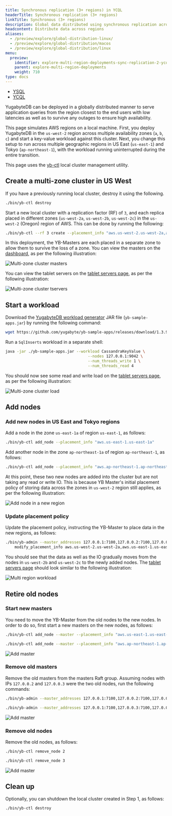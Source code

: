 ```yaml
---
title: Synchronous replication (3+ regions) in YCQL
headerTitle: Synchronous replication (3+ regions)
linkTitle: Synchronous (3+ regions)
description: Global data distributed using synchronous replication across regions in YCQL.
headcontent: Distribute data across regions
aliases:
  - /preview/explore/global-distribution-linux/
  - /preview/explore/global-distribution/macos
  - /preview/explore/global-distribution/linux
menu:
  preview:
    identifier: explore-multi-region-deployments-sync-replication-2-ycql
    parent: explore-multi-region-deployments
    weight: 710
type: docs
---
```


<ul class="nav nav-tabs-alt nav-tabs-yb">

  <li >
    <a href="../synchronous-replication-ysql/" class="nav-link">
      <i class="icon-postgres" aria-hidden="true"></i>
      YSQL
    </a>
  </li>

  <li >
    <a href="../synchronous-replication-ycql/" class="nav-link active">
      <i class="icon-cassandra" aria-hidden="true"></i>
      YCQL
    </a>
  </li>

</ul>

YugabyteDB can be deployed in a globally distributed manner to serve application queries from the region closest to the end users with low latencies as well as to survive any outages to ensure high availability.

This page simulates AWS regions on a local machine. First, you deploy YugabyteDB in the `us-west-2` region across multiple availability zones (`a`, `b`, `c`) and start a key-value workload against this cluster. Next, you change this setup to run across multiple geographic regions in US East (`us-east-1`) and Tokyo (`ap-northeast-1`), with the workload running uninterrupted during the entire transition.

This page uses the [yb-ctl](../../../admin/yb-ctl/) local cluster management utility.

## Create a multi-zone cluster in US West

If you have a previously running local cluster, destroy it using the following.

```sh
./bin/yb-ctl destroy
```

Start a new local cluster with a replication factor (RF) of `3`, and each replica placed in different zones (`us-west-2a`, `us-west-2b`, `us-west-2c`) in the `us-west-2` (Oregon) region of AWS. This can be done by running the following:

```sh
./bin/yb-ctl --rf 3 create --placement_info "aws.us-west-2.us-west-2a,aws.us-west-2.us-west-2b,aws.us-west-2.us-west-2c"
```

In this deployment, the YB-Masters are each placed in a separate zone to allow them to survive the loss of a zone. You can view the masters on the [dashboard](http://localhost:7000/), as per the following illustration:

![Multi-zone cluster masters](/images/ce/online-reconfig-multi-zone-masters.png)

You can view the tablet servers on the [tablet servers page](http://localhost:7000/tablet-servers), as per the following illustration:

![Multi-zone cluster tservers](/images/ce/online-reconfig-multi-zone-tservers.png)

## Start a workload

Download the [YugabyteDB workload generator](https://github.com/yugabyte/yb-sample-apps) JAR file (`yb-sample-apps.jar`) by running the following command:

```sh
wget https://github.com/yugabyte/yb-sample-apps/releases/download/1.3.9/yb-sample-apps.jar?raw=true -O yb-sample-apps.jar
```

Run a `SqlInserts` workload in a separate shell:

```sh
java -jar ./yb-sample-apps.jar --workload CassandraKeyValue \
                                    --nodes 127.0.0.1:9042 \
                                    --num_threads_write 1 \
                                    --num_threads_read 4
```

You should now see some read and write load on the [tablet servers page](http://localhost:7000/tablet-servers), as per the following illustration:

![Multi-zone cluster load](/images/ce/online-reconfig-multi-zone-load.png)

## Add nodes

### Add new nodes in US East and Tokyo regions

Add a node in the zone `us-east-1a` of region `us-east-1`, as follows:

```sh
./bin/yb-ctl add_node --placement_info "aws.us-east-1.us-east-1a"
```

Add another node in the zone `ap-northeast-1a` of region `ap-northeast-1`, as follows:

```sh
./bin/yb-ctl add_node --placement_info "aws.ap-northeast-1.ap-northeast-1a"
```

At this point, these two new nodes are added into the cluster but are not taking any read or write IO. This is because  YB Master's initial placement policy of storing data across the zones in `us-west-2` region still applies, as per the following illustration:

![Add node in a new region](/images/ce/online-reconfig-add-regions-no-load.png)

### Update placement policy

Update the placement policy, instructing the YB-Master to place data in the new regions, as follows:

```sh
./bin/yb-admin --master_addresses 127.0.0.1:7100,127.0.0.2:7100,127.0.0.3:7100 \
    modify_placement_info aws.us-west-2.us-west-2a,aws.us-east-1.us-east-1a,aws.ap-northeast-1.ap-northeast-1a 3
```

You should see that the data as well as the IO gradually moves from the nodes in `us-west-2b` and `us-west-2c` to the newly added nodes. The [tablet servers page](http://localhost:7000/tablet-servers) should look similar to the following illustration:

![Multi region workload](/images/ce/online-reconfig-multi-region-load.png)

## Retire old nodes

### Start new masters

You need to move the YB-Master from the old nodes to the new nodes. In order to do so, first start a new masters on the new nodes, as follows:

```sh
./bin/yb-ctl add_node --master --placement_info "aws.us-east-1.us-east-1a"
```

```sh
./bin/yb-ctl add_node --master --placement_info "aws.ap-northeast-1.ap-northeast-1a"
```

![Add master](/images/ce/online-reconfig-add-masters.png)

### Remove old masters

Remove the old masters from the masters Raft group. Assuming nodes with IPs `127.0.0.2` and `127.0.0.3` were the two old nodes, run the following commands:

```sh
./bin/yb-admin --master_addresses 127.0.0.1:7100,127.0.0.2:7100,127.0.0.3:7100,127.0.0.4:7100,127.0.0.5:7100 change_master_config REMOVE_SERVER 127.0.0.2 7100
```

```sh
./bin/yb-admin --master_addresses 127.0.0.1:7100,127.0.0.3:7100,127.0.0.4:7100,127.0.0.5:7100 change_master_config REMOVE_SERVER 127.0.0.3 7100
```

![Add master](/images/ce/online-reconfig-remove-masters.png)

### Remove old nodes

Remove the old nodes, as follows:

```sh
./bin/yb-ctl remove_node 2
```

```sh
./bin/yb-ctl remove_node 3
```

![Add master](/images/ce/online-reconfig-remove-nodes.png)

## Clean up

Optionally, you can shutdown the local cluster created in Step 1, as follows:

```sh
./bin/yb-ctl destroy
```

